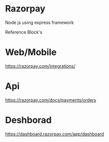 # Razorpay

Node js using express framework  

Reference Block's

# Web/Mobile
https://razorpay.com/integrations/

# Api
https://razorpay.com/docs/payments/orders

# Deshborad
https://dashboard.razorpay.com/app/dashboard
